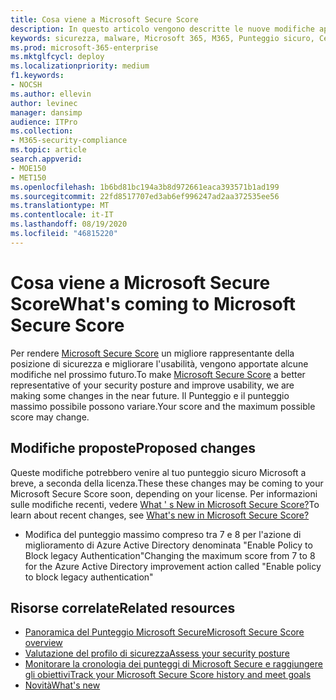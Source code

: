 ```yaml
---
title: Cosa viene a Microsoft Secure Score
description: In questo articolo vengono descritte le nuove modifiche apportate a Microsoft Secure score nel centro sicurezza Microsoft 365.
keywords: sicurezza, malware, Microsoft 365, M365, Punteggio sicuro, Centro sicurezza, azioni di miglioramento
ms.prod: microsoft-365-enterprise
ms.mktglfcycl: deploy
ms.localizationpriority: medium
f1.keywords:
- NOCSH
ms.author: ellevin
author: levinec
manager: dansimp
audience: ITPro
ms.collection:
- M365-security-compliance
ms.topic: article
search.appverid:
- MOE150
- MET150
ms.openlocfilehash: 1b6bd81bc194a3b8d972661eaca393571b1ad199
ms.sourcegitcommit: 22fd8517707ed3ab6ef996247ad2aa372535ee56
ms.translationtype: MT
ms.contentlocale: it-IT
ms.lasthandoff: 08/19/2020
ms.locfileid: "46815220"
---
```

# <a name="whats-coming-to-microsoft-secure-score"></a><span data-ttu-id="2c322-104">Cosa viene a Microsoft Secure Score</span><span class="sxs-lookup"><span data-stu-id="2c322-104">What's coming to Microsoft Secure Score</span></span>

<span data-ttu-id="2c322-105">Per rendere [Microsoft Secure Score](microsoft-secure-score.md) un migliore rappresentante della posizione di sicurezza e migliorare l'usabilità, vengono apportate alcune modifiche nel prossimo futuro.</span><span class="sxs-lookup"><span data-stu-id="2c322-105">To make [Microsoft Secure Score](microsoft-secure-score.md) a better representative of your security posture and improve usability, we are making some changes in the near future.</span></span> <span data-ttu-id="2c322-106">Il Punteggio e il punteggio massimo possibile possono variare.</span><span class="sxs-lookup"><span data-stu-id="2c322-106">Your score and the maximum possible score may change.</span></span>

## <a name="proposed-changes"></a><span data-ttu-id="2c322-107">Modifiche proposte</span><span class="sxs-lookup"><span data-stu-id="2c322-107">Proposed changes</span></span>

<span data-ttu-id="2c322-108">Queste modifiche potrebbero venire al tuo punteggio sicuro Microsoft a breve, a seconda della licenza.</span><span class="sxs-lookup"><span data-stu-id="2c322-108">These these changes may be coming to your Microsoft Secure Score soon, depending on your license.</span></span> <span data-ttu-id="2c322-109">Per informazioni sulle modifiche recenti, vedere [What ' s New in Microsoft Secure Score?](microsoft-secure-score-whats-new.md)</span><span class="sxs-lookup"><span data-stu-id="2c322-109">To learn about recent changes, see [What's new in Microsoft Secure Score?](microsoft-secure-score-whats-new.md)</span></span>

- <span data-ttu-id="2c322-110">Modifica del punteggio massimo compreso tra 7 e 8 per l'azione di miglioramento di Azure Active Directory denominata "Enable Policy to Block legacy Authentication"</span><span class="sxs-lookup"><span data-stu-id="2c322-110">Changing the maximum score from 7 to 8 for the Azure Active Directory improvement action called "Enable policy to block legacy authentication"</span></span>

## <a name="related-resources"></a><span data-ttu-id="2c322-111">Risorse correlate</span><span class="sxs-lookup"><span data-stu-id="2c322-111">Related resources</span></span>

- [<span data-ttu-id="2c322-112">Panoramica del Punteggio Microsoft Secure</span><span class="sxs-lookup"><span data-stu-id="2c322-112">Microsoft Secure Score overview</span></span>](microsoft-secure-score.md)
- [<span data-ttu-id="2c322-113">Valutazione del profilo di sicurezza</span><span class="sxs-lookup"><span data-stu-id="2c322-113">Assess your security posture</span></span>](microsoft-secure-score-improvement-actions.md)
- [<span data-ttu-id="2c322-114">Monitorare la cronologia dei punteggi di Microsoft Secure e raggiungere gli obiettivi</span><span class="sxs-lookup"><span data-stu-id="2c322-114">Track your Microsoft Secure Score history and meet goals</span></span>](microsoft-secure-score-history-metrics-trends.md)
- [<span data-ttu-id="2c322-115">Novità</span><span class="sxs-lookup"><span data-stu-id="2c322-115">What's new</span></span>](microsoft-secure-score-whats-new.md)
